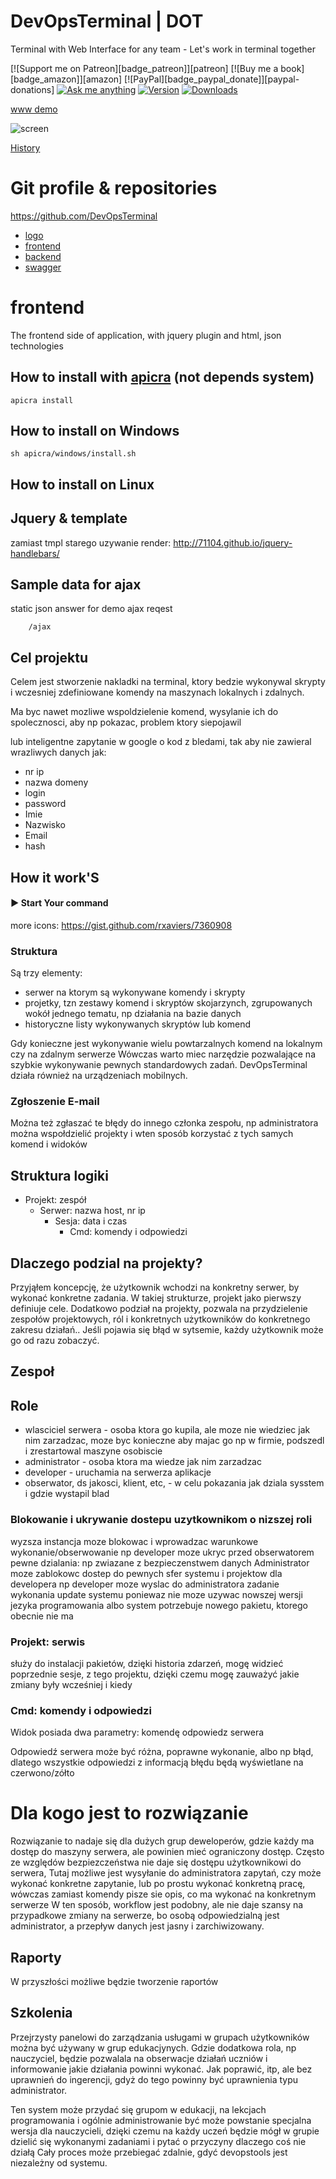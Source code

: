 <!-- Please do not edit this file. Edit the `blah` field in the `package.json` instead. If in doubt, open an issue. -->

# DevOpsTerminal | DOT
Terminal with Web Interface for any team - Let's work in terminal together

 [![Support me on Patreon][badge_patreon]][patreon] [![Buy me a book][badge_amazon]][amazon] [![PayPal][badge_paypal_donate]][paypal-donations] [![Ask me anything](https://img.shields.io/badge/ask%20me-anything-1abc9c.svg)](https://github.com/IonicaBizau/ama) [![Version](https://img.shields.io/npm/v/edit-json-file.svg)](https://www.npmjs.com/package/edit-json-file) [![Downloads](https://img.shields.io/npm/dt/edit-json-file.svg)](https://www.npmjs.com/package/edit-json-file)
 
 
[www demo](http://app.devopsterminal.com)

![screen](/docs/img/chrome_2018-11-18_3.png)

[History](HISTORY.md)


# Git profile & repositories
https://github.com/DevOpsTerminal

+ [logo](https://devopsterminal.github.io/logo/)
+ [frontend](https://devopsterminal.github.io/frontend/)
+ [backend](https://devopsterminal.github.io/backend/)
+ [swagger](https://devopsterminal.github.io/swagger/)

# frontend
The frontend side of application, with jquery plugin and html, json technologies

## How to install with [apicra](https://apicra.com/) (not depends system)

    apicra install

## How to install on Windows

    sh apicra/windows/install.sh

## How to install on Linux


## Jquery & template
zamiast tmpl starego uzywanie render:
http://71104.github.io/jquery-handlebars/


## Sample data for ajax
static json answer for demo ajax reqest

        /ajax


## Cel projektu

Celem jest stworzenie nakladki na terminal, ktory bedzie wykonywal skrypty i wczesniej zdefiniowane komendy
na maszynach lokalnych i zdalnych.

Ma byc nawet mozliwe wspoldzielenie komend, wysylanie ich do spolecznosci, aby np pokazac, problem ktory siepojawil

lub inteligentne zapytanie w google o kod z bledami,
tak aby nie zawieral wrazliwych danych jak:
- nr ip
- nazwa domeny
- login
- password
- Imie
- Nazwisko
- Email
- hash

## How it work'S
#### :arrow_forward: Start Your command

more icons: https://gist.github.com/rxaviers/7360908

### Struktura
Są trzy elementy:
+ serwer na ktorym są wykonywane komendy i skrypty
+ projetky, tzn zestawy komend i skryptów skojarzynch, zgrupowanych wokół jednego tematu, np działania na bazie danych
+ historyczne listy wykonywanych skryptów lub komend

Gdy konieczne jest wykonywanie wielu powtarzalnych komend na lokalnym czy na zdalnym serwerze
Wówczas warto miec narzędzie pozwalające na szybkie wykonywanie pewnych standardowych zadań.
DevOpsTerminal działa również na urządzeniach mobilnych.

### Zgłoszenie E-mail
Można też zgłaszać te błędy do innego członka zespołu,
np administratora
można wspołdzielić projekty i  wten sposób korzystać z tych samych komend i widoków

## Struktura logiki

+ Projekt: zespół
    + Serwer: nazwa host, nr ip
        + Sesja: data i czas
            +  Cmd: komendy i odpowiedzi

## Dlaczego podzial na projekty?
Przyjąłem koncepcję, że użytkownik wchodzi na konkretny serwer, by wykonać konkretne zadania.
W takiej strukturze, projekt jako pierwszy definiuje cele.
Dodatkowo podział na projekty, pozwala na przydzielenie zespołów projektowych, ról i konkretnych użytkowników
do konkretnego zakresu działań..
Jeśli pojawia się błąd w sytsemie, każdy użytkownik może go od razu zobaczyć.

## Zespoł

## Role
- wlasciciel serwera - osoba ktora go kupila, ale moze nie wiedziec jak nim zarzadzac, moze byc konieczne aby majac go np w firmie, podszedl i zrestartowal maszyne osobiscie
- administrator - osoba ktora ma wiedze jak nim zarzadzac
- developer - uruchamia na serwerza aplikacje
- obserwator, ds jakosci, klient, etc, - w celu pokazania jak dziala sysstem i gdzie wystapil blad

### Blokowanie i ukrywanie dostepu uzytkownikom o nizszej roli
wyzsza instancja moze blokowac i wprowadzac warunkowe wykonanie/obserwowanie
np developer moze ukryc przed obserwatorem pewne dzialania: np zwiazane z bezpieczenstwem danych
Administrator moze zablokowc dostep do pewnych sfer systemu i projektow dla developera
np developer moze wyslac do administratora zadanie wykonania update systemu poniewaz  nie moze uzywac nowszej wersji jezyka programowania
albo system potrzebuje nowego pakietu, ktorego obecnie nie ma


### Projekt: serwis
służy do instalacji pakietów,
dzięki historia zdarzeń, mogę widzieć poprzednie sesje, z tego projektu,
dzięki czemu mogę zauważyć jakie zmiany były wcześniej i kiedy


###  Cmd: komendy i odpowiedzi
Widok posiada dwa parametry:
komendę
odpowiedz serwera

Odpowiedź serwera może być różna, poprawne wykonanie, albo np błąd,
dlatego wszystkie odpowiedzi z informacją błędu będą wyświetlane na czerwono/zółto


# Dla kogo jest to rozwiązanie
Rozwiązanie to nadaje się dla dużych grup deweloperów, gdzie każdy ma dostęp do maszyny serwera, ale
powinien mieć ograniczony dostęp.
Często ze względów bezpiezczeństwa nie daje się dostępu użytkownikowi do serwera,
Tutaj możliwe jest wysyłanie do administratora zapytań, czy może wykonać konkretne zapytanie,
lub po prostu wykonać konkretną pracę, wówczas zamiast komendy pisze sie opis, co ma wykonać na konkretnym serwerze
W ten sposób, workflow jest podobny, ale nie daje szansy na przypadkowe zmiany na serwerze, bo osobą
odpowiedzialną jest administrator, a przepływ danych jest jasny i zarchiwizowany.

## Raporty
W przyszłości możliwe będzie tworzenie raportów

## Szkolenia
Przejrzysty panelowi do zarządzania usługami w grupach użytkowników można być używany w grup edukacjynych.
Gdzie dodatkowa rola, np nauczyciel, będzie pozwalala na obserwacje działań uczniów i informowanie jakie działania powinni wykonać.
Jak poprawić, itp, ale bez uprawnień do ingerencji, gdyż do tego powinny być uprawnienia typu administrator.

Ten system może przydać się grupom w edukacji, na lekcjach programowania i ogólnie administrowanie
być może powstanie specjalna wersja dla nauczycieli, dzięki czemu
na każdy uczeń będzie mógł w grupie dzielić się wykonanymi zadaniami i pytać o przyczyny dlaczego coś nie działą
Cały proces może przebiegać zdalnie, gdyć devopstools jest niezależny od systemu.



